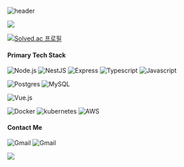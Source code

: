 ![header](https://capsule-render.vercel.app/api?type=RECT&color=ffffff&height=70&section=footer&text=Woosang%20Yoon&fontSize=36&fontColor=000000&animation=twinkling)

<img src="https://github-readme-stats.vercel.app/api/?username=Ywoosang&bg_color=ffffff&title_color=000000&text_color=000000" />

[![Solved.ac
프로필](http://mazassumnida.wtf/api/v2/generate_badge?boj=ywoosang)](https://solved.ac/ywoosang)

#### Primary Tech Stack

![Node.js](https://img.shields.io/badge/-Node.js-339933?style=for-the-badge&logo=node.js&logoColor=fff)
![NestJS](https://img.shields.io/badge/-Nest.js-ea2845?style=for-the-badge&logo=NestJs&logoColor=ffffff)
![Express](https://img.shields.io/badge/express-EEEEEE.svg?&style=for-the-badge&logo=express&logoColor=black)
![Typescript](https://img.shields.io/badge/-Typescript-007acc?style=for-the-badge&logo=typescript&logoColor=fff)
![Javascript](https://img.shields.io/badge/-Javascript-f7df1e?style=for-the-badge&logo=javascript&logoColor=000)

![Postgres](https://img.shields.io/badge/postgresql-%23316192.svg?style=for-the-badge&logo=postgresql&logoColor=white)
![MySQL](https://img.shields.io/badge/mysql-%2300f.svg?style=for-the-badge&logo=mysql&logoColor=white)

![Vue.js](https://img.shields.io/badge/-Vue.js-3FB27F?style=for-the-badge&logo=vue.js&logoColor=ffffff)

![Docker](https://img.shields.io/badge/Docker-2496ED?style=for-the-badge&logo=Docker&logoColor=white)
![kubernetes](https://img.shields.io/badge/kubernetes-326CE5?style=for-the-badge&logo=kubernetes&logoColor=white)
![AWS](https://img.shields.io/badge/AWS%20-%23FF9900.svg?&style=for-the-badge&logo=amazon-aws&logoColor=white)


#### Contact Me
 
![Gmail](https://img.shields.io/badge/opellong13@gmail.com-ME-d14836?style=for-the-badge&logo=gmail&link=mailto:opellong13@gmail.com) 
![Gmail](https://img.shields.io/badge/opellong11@khu.ac.kr-UNIV-d14836?style=for-the-badge&logo=gmail&link=mailto:opellong11@khu.ac.kr) 

<a align="center" href="https://hits.seeyoufarm.com"><img src="https://hits.seeyoufarm.com/api/count/incr/badge.svg?url=https%3A%2F%2Fgithub.com%2FYwoosang&count_bg=%23ED6DA3&title_bg=%black&icon=github.svg&icon_color=%23E1DEDE&title=hits&edge_flat=True"/></a>
